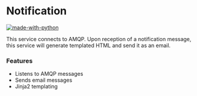 # Notification
[![made-with-python](https://img.shields.io/badge/Made%20with-Python-1f425f.svg)](https://www.python.org/)

This service connects to AMQP. Upon reception of a notification message, this service will generate templated HTML and send it as an email.

### Features
- Listens to AMQP messages
- Sends email messages
- Jinja2 templating
